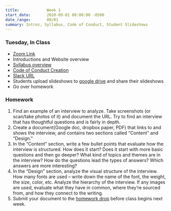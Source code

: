 ```yaml
---
title:            Week 1
start_date:       2020-09-01 00:00:00 -0500
date_range:       09/01
summary: Intros, Syllabus, Code of Conduct, Student Slideshows
---
```


### Tuesday, In Class

- [Zoom Link](https://NewSchool.zoom.us/my/nikafisher)
- Introductions and Website overview
- [Syllabus overview](/syllabus)
- [Code of Conduct Creation](https://paper.dropbox.com/doc/F20-Core-Interaction-1-Code-of-Conduct--A6xleeNlU4eEYcSBfVd8K~0YAQ-60w16iII6a9Z7LD5YEU1C)
- [Slack URL](http://cif20.slack.com)
- Students upload slideshows to [google drive](https://drive.google.com/drive/folders/1kmLG4L98WP66aRHY0KIzz_0D3q5HEJKc?usp=sharing) and share their slideshows
- Go over homework

### Homework
1. Find an example of an interview to analyze. Take screenshots (or scan/take photos of it) and document the URL. Try to find an interview that has thoughtful questions and is fairly in depth.
2. Create a document(Google doc, dropbox paper, PDF) that links to and shows the interview, and contains two sections called “Content” and “Design.”
3. In the “Content” section, write a few bullet points that evaluate how the interview is structured. How does it start? Does it start with more basic questions and then go deeper? What kind of topics and themes are in the interview? How do the questions lead the types of answers? Which answers are more interesting?
4. In the “Design” section, analyze the visual structure of the interview. How many fonts are used – write down the name of the font, the weight, the size, color, etc. Analyze the hierarchy of the interview. If any images are used, evaluate what they have in common, where they&rsquo;re sourced from, and how they connect to the writing.
5. Submit your document to the [homework drop](https://drive.google.com/drive/folders/1kmLG4L98WP66aRHY0KIzz_0D3q5HEJKc?usp=sharing) before class begins next week.
